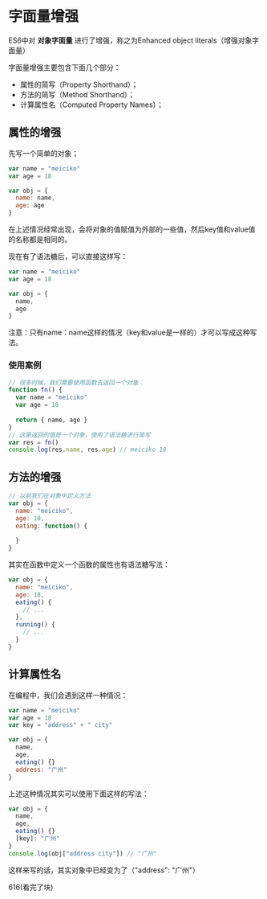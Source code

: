 # 字面量增强

ES6中对 **对象字面量** 进行了增强，称之为Enhanced object literals（增强对象字面量）

字面量增强主要包含下面几个部分：

- 属性的简写（Property Shorthand）；
- 方法的简写（Method Shorthand）；
- 计算属性名（Computed Property Names）；



## 属性的增强

先写一个简单的对象；

```js
var name = "meiciko"
var age = 18

var obj = {
  name: name,
  age: age
}
```

在上述情况经常出现，会将对象的值赋值为外部的一些值，然后key值和value值的名称都是相同的。

现在有了语法糖后，可以直接这样写：

```js
var name = "meiciko"
var age = 18

var obj = {
  name,
  age
}
```

注意：只有name：name这样的情况（key和value是一样的）才可以写成这种写法。



### 使用案例

```js
// 很多时候，我们需要使用函数去返回一个对象：
function fn() {
  var name = "meiciko"
  var age = 18
  
  return { name, age }
}
// 这里返回的值是一个对象，使用了语法糖进行简写
var res = fn()
console.log(res.name, res.age) // meiciko 18
```





## 方法的增强

```js
// 以前我们在对象中定义方法
var obj = {
  name: "meiciko",
  age: 18,
  eating: function() {
    
  }
}
```

其实在函数中定义一个函数的属性也有语法糖写法：

```js
var obj = {
  name: "meiciko",
  age: 18,
  eating() {
    // ...
  },
  running() {
    // ...
  }
}
```





## 计算属性名

在编程中，我们会遇到这样一种情况：

```js
var name = "meiciko"
var age = 18
var key = "address" + " city"

var obj = {
  name,
  age,
  eating() {}
  address: "广州"
}
```

上述这种情况其实可以使用下面这样的写法：

```js
var obj = {
  name,
  age,
  eating() {}
  [key]: "广州"
}
console.log(obj["address city"]) // "广州"
```

这样来写的话，其实对象中已经变为了（"address": "广州"）

616(看完了块)
